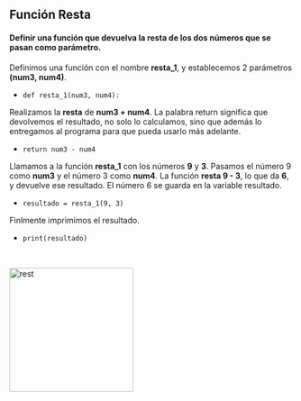 <h2>Función Resta</h2>

<h4> Definir una función que devuelva la resta de los dos números que se pasan como parámetro.</h4>


Definimos una función con el nombre **resta_1**, y establecemos 2 parámetros **(num3, num4)**. <p>
- `def resta_1(num3, num4):`

Realizamos la **resta** de **num3 + num4**. La palabra return significa que devolvemos el resultado, no solo lo calculamos, sino que además lo entregamos al programa para que pueda usarlo más adelante. <p>
- `return num3 - num4`

Llamamos a la función **resta_1** con los números **9** y **3**. Pasamos el número 9 como **num3** y el número 3 como **num4**. La función **resta 9 - 3**, lo que da **6**, y devuelve ese resultado. El número 6 se guarda en la variable resultado. <p>
- `resultado = resta_1(9, 3)`

Finlmente imprimimos el resultado.
- `print(resultado)`
<br>

<img src="src/rest.png" alt="rest" width="220" /> <p>
